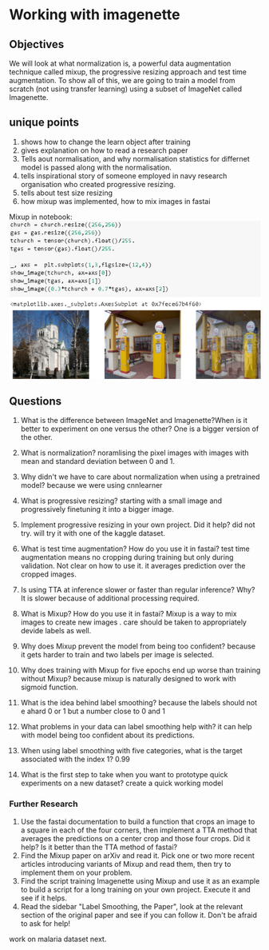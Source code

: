 # Working with imagenette

## Objectives

We will look at what normalization is, a powerful data augmentation technique called mixup, the progressive resizing approach and test time augmentation. To show all of this, we are going to train a model from scratch (not using transfer learning) using a subset of ImageNet called Imagenette.

## unique points

1. shows how to change the learn object after training
1. gives explanation on how to read a research paper
1. Tells aout normalisation, and why normalisation statistics for differnet model is passed along with the normalisation.
1. tells inspirational story of someone employed in navy research organisation who created progressive resizing.
1. tells about test size resizing
1. how mixup was implemented, how to mix images in fastai

Mixup in notebook:
![mixup](mixup.png)

## Questions

1. What is the difference between ImageNet and Imagenette?When is it better to experiment on one versus the other?
One is a bigger version of the other.

1. What is normalization?
noramlising the pixel images with images with mean and standard deviation between 0 and 1.

1. Why didn't we have to care about normalization when using a pretrained model?
because we were using cnnlearner

1. What is progressive resizing?
starting with a small image and progressively finetuning it into a bigger image.

1. Implement progressive resizing in your own project. Did it help?
did not try. will try it with one of the kaggle dataset.

1. What is test time augmentation? How do you use it in fastai?
test time augmentation means no cropping during training but only during validation. Not clear on how to use it. it averages prediction over the cropped images.

1. Is using TTA at inference slower or faster than regular inference? Why?
It is slower because of additional processing required.

1. What is Mixup? How do you use it in fastai?
Mixup is a way to mix images to create new images . care should be taken to appropriately devide labels as well.

1. Why does Mixup prevent the model from being too confident?
because it gets harder to train and two labels per image is selected.

1. Why does training with Mixup for five epochs end up worse than training without Mixup?
because mixup is naturally designed to work with sigmoid function.

1. What is the idea behind label smoothing?
because the labels should not e ahard 0 or 1 but a number close to 0 and 1

1. What problems in your data can label smoothing help with?
it can help with model being too confident about its predictions.

1. When using label smoothing with five categories, what is the target associated with the index 1?
0.99

1. What is the first step to take when you want to prototype quick experiments on a new dataset?
create a quick working model

### Further Research

1. Use the fastai documentation to build a function that crops an image to a square in each of the four corners, then implement a TTA method that averages the predictions on a center crop and those four crops. Did it help? Is it better than the TTA method of fastai?
1. Find the Mixup paper on arXiv and read it. Pick one or two more recent articles introducing variants of Mixup and read them, then try to implement them on your problem.
1. Find the script training Imagenette using Mixup and use it as an example to build a script for a long training on your own project. Execute it and see if it helps.
1. Read the sidebar "Label Smoothing, the Paper", look at the relevant section of the original paper and see if you can follow it. Don't be afraid to ask for help!

work on malaria dataset next.
